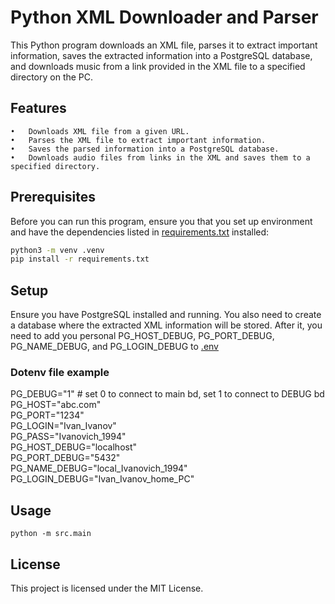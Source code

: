 # Python XML Downloader and Parser

This Python program downloads an XML file, parses it to extract important information, saves the extracted information into a PostgreSQL database, and downloads music from a link provided in the XML file to a specified directory on the PC.

## Features

	•	Downloads XML file from a given URL.
	•	Parses the XML file to extract important information.
	•	Saves the parsed information into a PostgreSQL database.
	•	Downloads audio files from links in the XML and saves them to a specified directory.

## Prerequisites

Before you can run this program, ensure you that you set up environment and have the dependencies listed in [requirements.txt](requirements.txt) installed:

```bash
python3 -m venv .venv
pip install -r requirements.txt
```

## Setup

Ensure you have PostgreSQL installed and running. You also need to create a database where the extracted XML information will be stored.
After it, you need to add you personal PG_HOST_DEBUG, PG_PORT_DEBUG, PG_NAME_DEBUG, and PG_LOGIN_DEBUG to [.env](.env)

### Dotenv file example
PG_DEBUG="1" # set 0 to connect to main bd, set 1 to connect to DEBUG bd\
PG_HOST="abc.com"\
PG_PORT="1234"\
PG_LOGIN="Ivan_Ivanov"\
PG_PASS="Ivanovich_1994"\
PG_HOST_DEBUG="localhost"\
PG_PORT_DEBUG="5432"\
PG_NAME_DEBUG="local_Ivanovich_1994"\
PG_LOGIN_DEBUG="Ivan_Ivanov_home_PC"


## Usage

`python -m src.main`

## License

This project is licensed under the MIT License.

